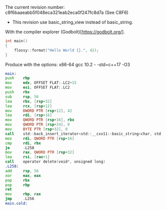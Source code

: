 The current revision number: c8f6baaeabb5f048eca321eab2eca0f247fc8d7a (See C8F6)

- This revision use basic_string_view instead of basic_string.

With the compiler explorer (Godbolt)[https://godbolt.org/].

```cpp
int main()
{
    flossy::format("Hello World {}.", 42);
}
```

Produce with the options: x86-64 gcc 10.2 - -std=c++17 -O3

```asm
main:
push    rbp
mov     edx, OFFSET FLAT:.LC2+15
mov     esi, OFFSET FLAT:.LC2
push    rbx
sub     rsp, 56
lea     rbx, [rsp+32]
lea     rcx, [rsp+12]
mov     DWORD PTR [rsp+12], 42
lea     rdi, [rsp+16]
mov     QWORD PTR [rsp+16], rbx
mov     QWORD PTR [rsp+24], 0
mov     BYTE PTR [rsp+32], 0
call    std::back_insert_iterator<std::__cxx11::basic_string<char, std::char_traits<char>, std::allocator<char> > > flossy::format_it<std::back_insert_iterator<std::__cxx11::basic_string<char, std::char_traits<char>, std::allocator<char> > >, char const*, int>(std::back_insert_iterator<std::__cxx11::basic_string<char, std::char_traits<char>, std::allocator<char> > >, char const*, char const*, int const&)
mov     rdi, QWORD PTR [rsp+16]
cmp     rdi, rbx
je      .L258
mov     rax, QWORD PTR [rsp+32]
lea     rsi, [rax+1]
call    operator delete(void*, unsigned long)
.L258:
add     rsp, 56
xor     eax, eax
pop     rbx
pop     rbp
ret
mov     rbp, rax
jmp     .L256
main.cold:
```